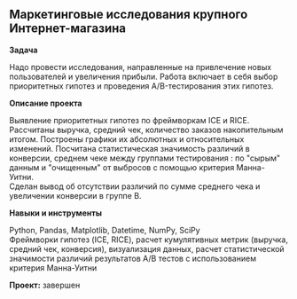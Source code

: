 
## Маркетинговые исследования крупного Интернет-магазина 

**Задача**  

Надо провести исследования, направленные на привлечение новых пользователей и увеличения прибыли. Работа включает в себя выбор приоритетных гипотез и проведения A/B-тестирования этих гипотез.  


**Описание проекта** 

Выявление приоритетных гипотез по фреймворкам ICE и RICE. Рассчитаны выручка, средний чек, количество заказов накопительным итогом. Построены графики их абсолютных и относительных изменений. Посчитана статистическая значимость различий в конверсии, среднем чеке между группами тестирования : по "сырым" данным и "очищенным" от выбросов с помощью критерия Манна-Уитни.  
Сделан вывод об отсутствии различий по сумме среднего чека и увеличении конверсии в группе В.  

   

**Навыки и инструменты**    

Python, Pandas, Matplotlib, Datetime, NumPy, SciPy  
Фреймворки гипотез (ICE, RICE), расчет кумулятивных метрик (выручка, средний чек, конверсия), визуализация данных, расчет статистической значимости различий результатов А/В тестов с использованием критерия Манна-Уитни  


**Проект:** завершен


